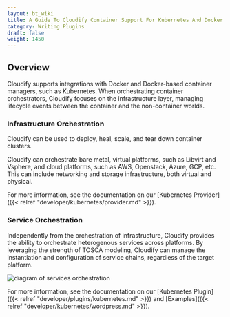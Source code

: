 ```yaml
---
layout: bt_wiki
title: A Guide To Cloudify Container Support For Kubernetes And Docker
category: Writing Plugins
draft: false
weight: 1450
---
```


## Overview


Cloudify supports integrations with Docker and Docker-based container managers, such as Kubernetes. When orchestrating container orchestrators, Cloudify focuses on the infrastructure layer, managing lifecycle events between the container and the non-container worlds.


### Infrastructure Orchestration


Cloudify can be used to deploy, heal, scale, and tear down container clusters.

Cloudify can orchestrate bare metal, virtual platforms, such as Libvirt and Vsphere, and cloud platforms, such as AWS, Openstack, Azure, GCP, etc. This can include networking and storage infrastructure, both virtual and physical.

For more information, see the documentation on our [Kubernetes Provider]({{< relref "developer/kubernetes/provider.md" >}}).


### Service Orchestration

Independently from the orchestration of infrastructure, Cloudify provides the ability to orchestrate heterogenous services across platforms. By leveraging the strength of TOSCA modeling, Cloudify can manage the instantiation and configuration of service chains, regardless of the target platform. 

![diagram of services orchestration]( /images/plugins/services-orch.png )

For more information, see the documentation on our [Kubernetes Plugin]({{< relref "developer/plugins/kubernetes.md" >}}) and [Examples]({{< relref "developer/kubernetes/wordpress.md" >}}).
